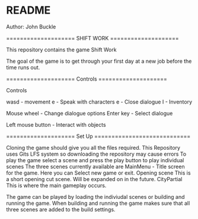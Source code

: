 # README #

Author: John Buckle






====================		SHIFT WORK			====================

This repository contains the game Shift Work

The goal of the game is to get through your first day at a new job before the time runs out.







====================		Controls			====================

Controls

wasd - movement
e 	 - Speak with characters
e 	 - Close dialogue
I 	 - Inventory

Mouse wheel - Change dialogue options
Enter key - Select dialogue 

Left mouse button - Interact with objects







====================		Set Up		============================

Cloning the game should give you all the files required. 
This Repository uses Gits LFS system so downloading the repository may cause errors
To play the game select a scene and press the play button to play individual scenes
The three scenes currently available are 
	MainMenu - 
		Title screen for the game. Here you can Select new game or exit.
	Opening scene
		This is a short opening cut scene. Will be expanded on in the future.
	CityPartial
		This is where the main gameplay occurs. 
	
The game can be played by loading the indiviudal scenes or building and running the game.
When building and running the game makes sure that all three scenes are added to the build settings.
